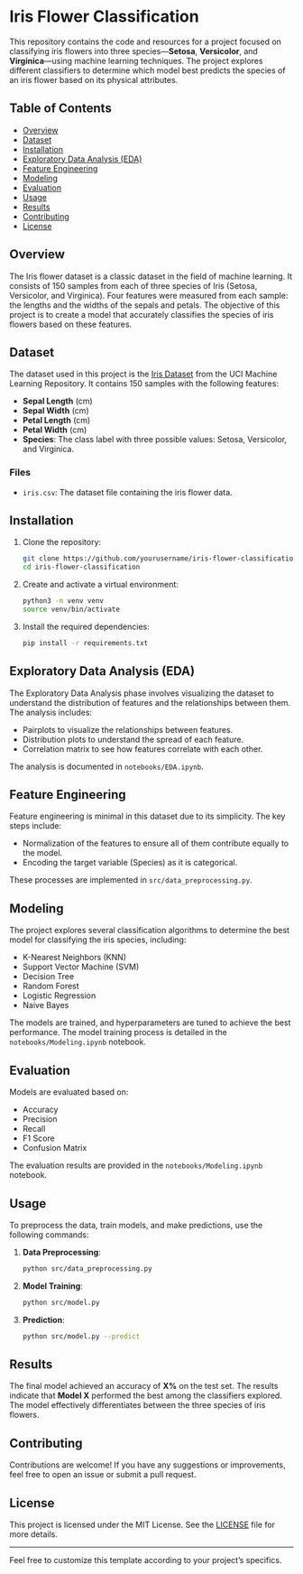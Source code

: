 
# Iris Flower Classification

This repository contains the code and resources for a project focused on classifying iris flowers into three species—**Setosa**, **Versicolor**, and **Virginica**—using machine learning techniques. The project explores different classifiers to determine which model best predicts the species of an iris flower based on its physical attributes.

## Table of Contents

- [Overview](#overview)
- [Dataset](#dataset)
- [Installation](#installation)
- [Exploratory Data Analysis (EDA)](#exploratory-data-analysis-eda)
- [Feature Engineering](#feature-engineering)
- [Modeling](#modeling)
- [Evaluation](#evaluation)
- [Usage](#usage)
- [Results](#results)
- [Contributing](#contributing)
- [License](#license)

## Overview

The Iris flower dataset is a classic dataset in the field of machine learning. It consists of 150 samples from each of three species of Iris (Setosa, Versicolor, and Virginica). Four features were measured from each sample: the lengths and the widths of the sepals and petals. The objective of this project is to create a model that accurately classifies the species of iris flowers based on these features.

## Dataset

The dataset used in this project is the [Iris Dataset](https://archive.ics.uci.edu/ml/datasets/iris) from the UCI Machine Learning Repository. It contains 150 samples with the following features:

- **Sepal Length** (cm)
- **Sepal Width** (cm)
- **Petal Length** (cm)
- **Petal Width** (cm)
- **Species**: The class label with three possible values: Setosa, Versicolor, and Virginica.

### Files

- `iris.csv`: The dataset file containing the iris flower data.

## Installation

1. Clone the repository:
    ```bash
    git clone https://github.com/yourusername/iris-flower-classification.git
    cd iris-flower-classification
    ```

2. Create and activate a virtual environment:
    ```bash
    python3 -m venv venv
    source venv/bin/activate
    ```

3. Install the required dependencies:
    ```bash
    pip install -r requirements.txt
    ```

## Exploratory Data Analysis (EDA)

The Exploratory Data Analysis phase involves visualizing the dataset to understand the distribution of features and the relationships between them. The analysis includes:

- Pairplots to visualize the relationships between features.
- Distribution plots to understand the spread of each feature.
- Correlation matrix to see how features correlate with each other.

The analysis is documented in `notebooks/EDA.ipynb`.

## Feature Engineering

Feature engineering is minimal in this dataset due to its simplicity. The key steps include:

- Normalization of the features to ensure all of them contribute equally to the model.
- Encoding the target variable (Species) as it is categorical.

These processes are implemented in `src/data_preprocessing.py`.

## Modeling

The project explores several classification algorithms to determine the best model for classifying the iris species, including:

- K-Nearest Neighbors (KNN)
- Support Vector Machine (SVM)
- Decision Tree
- Random Forest
- Logistic Regression
- Naive Bayes

The models are trained, and hyperparameters are tuned to achieve the best performance. The model training process is detailed in the `notebooks/Modeling.ipynb` notebook.

## Evaluation

Models are evaluated based on:

- Accuracy
- Precision
- Recall
- F1 Score
- Confusion Matrix

The evaluation results are provided in the `notebooks/Modeling.ipynb` notebook.

## Usage

To preprocess the data, train models, and make predictions, use the following commands:

1. **Data Preprocessing**:
    ```bash
    python src/data_preprocessing.py
    ```

2. **Model Training**:
    ```bash
    python src/model.py
    ```

3. **Prediction**:
    ```bash
    python src/model.py --predict
    ```

## Results

The final model achieved an accuracy of **X%** on the test set. The results indicate that **Model X** performed the best among the classifiers explored. The model effectively differentiates between the three species of iris flowers.

## Contributing

Contributions are welcome! If you have any suggestions or improvements, feel free to open an issue or submit a pull request.

## License

This project is licensed under the MIT License. See the [LICENSE](LICENSE) file for more details.

---

Feel free to customize this template according to your project’s specifics.
